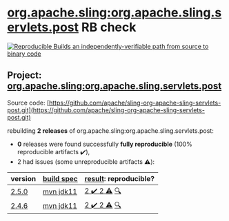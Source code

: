[org.apache.sling:org.apache.sling.servlets.post](https://search.maven.org/artifact/org.apache.sling/org.apache.sling.servlets.post/) RB check
=======

[![Reproducible Builds](https://reproducible-builds.org/images/logos/rb.svg) an independently-verifiable path from source to binary code](https://reproducible-builds.org/)

## Project: [org.apache.sling:org.apache.sling.servlets.post](https://search.maven.org/artifact/org.apache.sling/org.apache.sling.servlets.post/)

Source code: [https://github.com/apache/sling-org-apache-sling-servlets-post.git](https://github.com/apache/sling-org-apache-sling-servlets-post.git)

rebuilding **2 releases** of org.apache.sling:org.apache.sling.servlets.post:
- **0** releases were found successfully **fully reproducible** (100% reproducible artifacts :heavy_check_mark:),
- 2 had issues (some unreproducible artifacts :warning:):

| version | [build spec](BUILDSPEC.md) | [result](https://reproducible-builds.org/docs/jvm/): reproducible? |
| -- | --------- | ------ |
| [2.5.0](https://search.maven.org/artifact/org.apache.sling/org.apache.sling.servlets.post/2.5.0/pom) | [mvn jdk11](org.apache.sling.servlets.post-2.5.0.buildspec) | [2 :heavy_check_mark:  2 :warning:](org.apache.sling.servlets.post-2.5.0.buildcompare) [:mag:](https://github.com/apache/sling-org-apache-sling-servlets-post/pull/17) |
| [2.4.6](https://search.maven.org/artifact/org.apache.sling/org.apache.sling.servlets.post/2.4.6/pom) | [mvn jdk11](org.apache.sling.servlets.post-2.4.6.buildspec) | [2 :heavy_check_mark:  2 :warning:](org.apache.sling.servlets.post-2.4.6.buildcompare) [:mag:](https://github.com/apache/sling-org-apache-sling-servlets-post/pull/17) |
